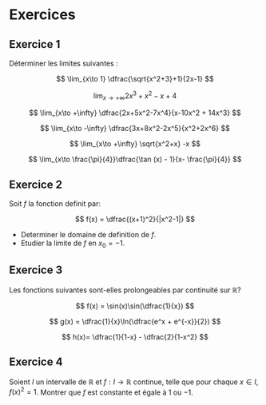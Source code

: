 # Exercices

## Exercice 1
Déterminer les limites suivantes :

$$
\lim_{x\to 1} \dfrac{\sqrt{x^2+3}+1}{2x-1}
$$

$$
\lim_{x\to +\infty} 2x^3+x^2-x+4
$$

$$
\lim_{x\to +\infty} \dfrac{2x+5x^2-7x^4}{x-10x^2 + 14x^3}
$$

$$
\lim_{x\to -\infty} \dfrac{3x+8x^2-2x^5}{x^2+2x^6}
$$

$$
\lim_{x\to +\infty} \sqrt{x^2+x} -x
$$

$$
\lim_{x\to \frac{\pi}{4}}\dfrac{\tan (x) - 1}{x- \frac{\pi}{4}}
$$

## Exercice 2
Soit $f$ la fonction definit par:


$$
f(x) = \dfrac{(x+1)^2}{|x^2-1|}
$$

- Determiner le domaine de definition de $f$.
- Etudier la limite de $f$ en $x_0 = -1$.

## Exercice 3
Les fonctions suivantes sont-elles prolongeables par continuité sur $\mathbb{R}$?

$$
f(x) = \sin(x)\sin(\dfrac{1}{x})
$$

$$
g(x) = \dfrac{1}{x}\ln(\dfrac{e^x + e^{-x}}{2})
$$


$$
h(x)= \dfrac{1}{1-x} - \dfrac{2}{1-x^2}
$$

## Exercice 4

Soient $I$ un intervalle de $\mathbb{R}$ et $f  : I\rightarrow \mathbb{R}$ continue, telle que pour chaque $x \in I$, $f(x)^2=1$. Montrer que $f$ est constante et égale à $1$ ou $-1$.


